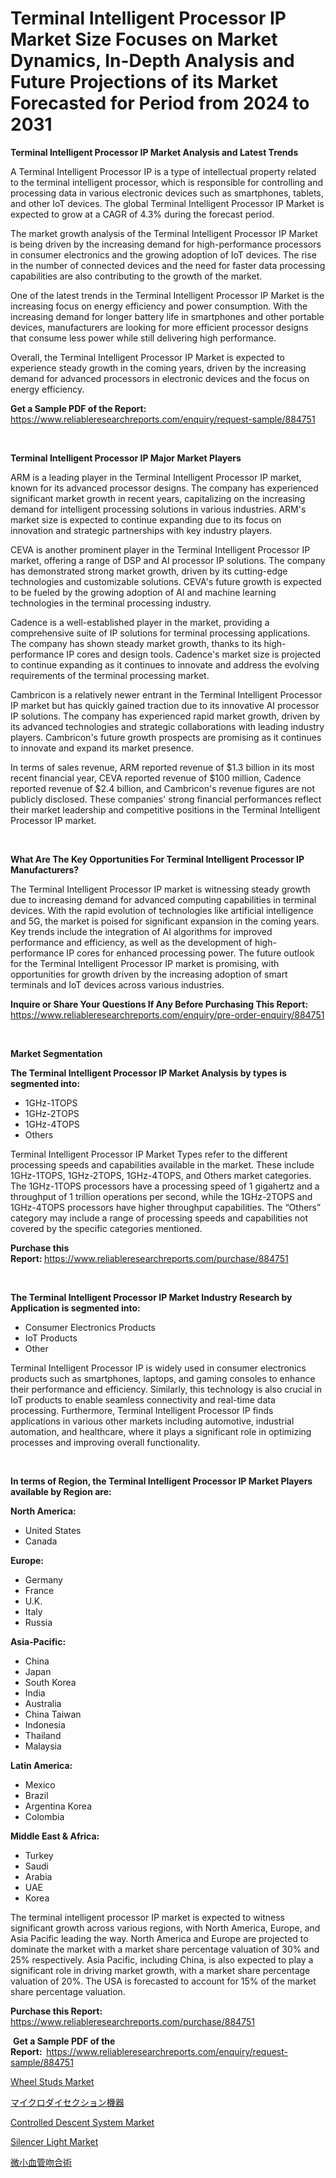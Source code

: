 <p><h1>Terminal Intelligent Processor IP Market Size Focuses on Market Dynamics, In-Depth Analysis and Future Projections of its Market Forecasted for Period from 2024 to 2031</h1></p><p><strong>Terminal Intelligent Processor IP Market Analysis and Latest Trends</strong></p>
<p><p>A Terminal Intelligent Processor IP is a type of intellectual property related to the terminal intelligent processor, which is responsible for controlling and processing data in various electronic devices such as smartphones, tablets, and other IoT devices. The global Terminal Intelligent Processor IP Market is expected to grow at a CAGR of 4.3% during the forecast period.</p><p>The market growth analysis of the Terminal Intelligent Processor IP Market is being driven by the increasing demand for high-performance processors in consumer electronics and the growing adoption of IoT devices. The rise in the number of connected devices and the need for faster data processing capabilities are also contributing to the growth of the market.</p><p>One of the latest trends in the Terminal Intelligent Processor IP Market is the increasing focus on energy efficiency and power consumption. With the increasing demand for longer battery life in smartphones and other portable devices, manufacturers are looking for more efficient processor designs that consume less power while still delivering high performance.</p><p>Overall, the Terminal Intelligent Processor IP Market is expected to experience steady growth in the coming years, driven by the increasing demand for advanced processors in electronic devices and the focus on energy efficiency.</p></p>
<p><strong>Get a Sample PDF of the Report:&nbsp;</strong> <a href="https://www.reliableresearchreports.com/enquiry/request-sample/884751">https://www.reliableresearchreports.com/enquiry/request-sample/884751</a></p>
<p>&nbsp;</p>
<p><strong>Terminal Intelligent Processor IP Major Market Players</strong></p>
<p><p>ARM is a leading player in the Terminal Intelligent Processor IP market, known for its advanced processor designs. The company has experienced significant market growth in recent years, capitalizing on the increasing demand for intelligent processing solutions in various industries. ARM's market size is expected to continue expanding due to its focus on innovation and strategic partnerships with key industry players.</p><p>CEVA is another prominent player in the Terminal Intelligent Processor IP market, offering a range of DSP and AI processor IP solutions. The company has demonstrated strong market growth, driven by its cutting-edge technologies and customizable solutions. CEVA's future growth is expected to be fueled by the growing adoption of AI and machine learning technologies in the terminal processing industry.</p><p>Cadence is a well-established player in the market, providing a comprehensive suite of IP solutions for terminal processing applications. The company has shown steady market growth, thanks to its high-performance IP cores and design tools. Cadence's market size is projected to continue expanding as it continues to innovate and address the evolving requirements of the terminal processing market.</p><p>Cambricon is a relatively newer entrant in the Terminal Intelligent Processor IP market but has quickly gained traction due to its innovative AI processor IP solutions. The company has experienced rapid market growth, driven by its advanced technologies and strategic collaborations with leading industry players. Cambricon's future growth prospects are promising as it continues to innovate and expand its market presence.</p><p>In terms of sales revenue, ARM reported revenue of $1.3 billion in its most recent financial year, CEVA reported revenue of $100 million, Cadence reported revenue of $2.4 billion, and Cambricon's revenue figures are not publicly disclosed. These companies' strong financial performances reflect their market leadership and competitive positions in the Terminal Intelligent Processor IP market.</p></p>
<p>&nbsp;</p>
<p><strong>What Are The Key Opportunities For Terminal Intelligent Processor IP Manufacturers?</strong></p>
<p><p>The Terminal Intelligent Processor IP market is witnessing steady growth due to increasing demand for advanced computing capabilities in terminal devices. With the rapid evolution of technologies like artificial intelligence and 5G, the market is poised for significant expansion in the coming years. Key trends include the integration of AI algorithms for improved performance and efficiency, as well as the development of high-performance IP cores for enhanced processing power. The future outlook for the Terminal Intelligent Processor IP market is promising, with opportunities for growth driven by the increasing adoption of smart terminals and IoT devices across various industries.</p></p>
<p><strong>Inquire or Share Your Questions If Any Before Purchasing This Report:</strong> <a href="https://www.reliableresearchreports.com/enquiry/pre-order-enquiry/884751">https://www.reliableresearchreports.com/enquiry/pre-order-enquiry/884751</a></p>
<p>&nbsp;</p>
<p><strong>Market Segmentation</strong></p>
<p><strong>The Terminal Intelligent Processor IP Market Analysis by types is segmented into:</strong></p>
<p><ul><li>1GHz-1TOPS</li><li>1GHz-2TOPS</li><li>1GHz-4TOPS</li><li>Others</li></ul></p>
<p><p>Terminal Intelligent Processor IP Market Types refer to the different processing speeds and capabilities available in the market. These include 1GHz-1TOPS, 1GHz-2TOPS, 1GHz-4TOPS, and Others market categories. The 1GHz-1TOPS processors have a processing speed of 1 gigahertz and a throughput of 1 trillion operations per second, while the 1GHz-2TOPS and 1GHz-4TOPS processors have higher throughput capabilities. The “Others” category may include a range of processing speeds and capabilities not covered by the specific categories mentioned.</p></p>
<p><strong>Purchase this Report:&nbsp;</strong><a href="https://www.reliableresearchreports.com/purchase/884751">https://www.reliableresearchreports.com/purchase/884751</a></p>
<p>&nbsp;</p>
<p><strong>The Terminal Intelligent Processor IP Market Industry Research by Application is segmented into:</strong></p>
<p><ul><li>Consumer Electronics Products</li><li>IoT Products</li><li>Other</li></ul></p>
<p><p>Terminal Intelligent Processor IP is widely used in consumer electronics products such as smartphones, laptops, and gaming consoles to enhance their performance and efficiency. Similarly, this technology is also crucial in IoT products to enable seamless connectivity and real-time data processing. Furthermore, Terminal Intelligent Processor IP finds applications in various other markets including automotive, industrial automation, and healthcare, where it plays a significant role in optimizing processes and improving overall functionality.</p></p>
<p>&nbsp;</p>
<p><strong>In terms of Region, the Terminal Intelligent Processor IP Market Players available by Region are:</strong></p>
<p>
    <p> <strong> North America: </strong>
        <ul>
            <li>United States</li>
            <li>Canada</li>
        </ul>
        </p> 
    <p> <strong> Europe: </strong>
        <ul>
            <li>Germany</li>
            <li>France</li>
            <li>U.K.</li>
            <li>Italy</li>
            <li>Russia</li>
        </ul>
        </p> 
    <p> <strong> Asia-Pacific: </strong>
        <ul>
            <li>China</li>
            <li>Japan</li>
            <li>South Korea</li>
            <li>India</li>
            <li>Australia</li>
            <li>China Taiwan</li>
            <li>Indonesia</li>
            <li>Thailand</li>
            <li>Malaysia</li>
        </ul>
        </p> 
    <p> <strong> Latin America: </strong>
        <ul>
            <li>Mexico</li>
            <li>Brazil</li>
            <li>Argentina Korea</li>
            <li>Colombia</li>
        </ul>
        </p> 
    <p> <strong> Middle East & Africa: </strong>
        <ul>
            <li>Turkey</li>
            <li>Saudi</li>
            <li>Arabia</li>
            <li>UAE</li>
            <li>Korea</li>
        </ul>
    </p>
    </p>
<p><p>The terminal intelligent processor IP market is expected to witness significant growth across various regions, with North America, Europe, and Asia Pacific leading the way. North America and Europe are projected to dominate the market with a market share percentage valuation of 30% and 25% respectively. Asia Pacific, including China, is also expected to play a significant role in driving market growth, with a market share percentage valuation of 20%. The USA is forecasted to account for 15% of the market share percentage valuation.</p></p>
<p><strong>Purchase this Report: </strong><a href="https://www.reliableresearchreports.com/purchase/884751">https://www.reliableresearchreports.com/purchase/884751</a></p>
<p>&nbsp;<strong>Get a Sample PDF of the Report:&nbsp;&nbsp;</strong><a href="https://www.reliableresearchreports.com/enquiry/request-sample/884751">https://www.reliableresearchreports.com/enquiry/request-sample/884751</a></p>
<p><strong></strong></p>
<p><p><a href="https://issuu.com/reportprime-2/docs/wheel-studs-market-size-2030.pptx">Wheel Studs Market</a></p><p><a href="https://github.com/nxboeu02965442/Market-Research-Report-List-1/blob/main/795778112728.md">マイクロダイセクション機器</a></p><p><a href="https://view.publitas.com/reportprime-1/controlled-descent-system-market-share-market-new-trends-analysis-report-by-type-by-application-by-end-use-by-region-and-segment-forecasts-2024-2031/">Controlled Descent System Market</a></p><p><a href="https://issuu.com/reportprime-2/docs/silencer-light-market-size-2030.pptx">Silencer Light Market</a></p><p><a href="https://github.com/moulafa/Market-Research-Report-List-1/blob/main/990858012729.md">微小血管吻合術</a></p></p>